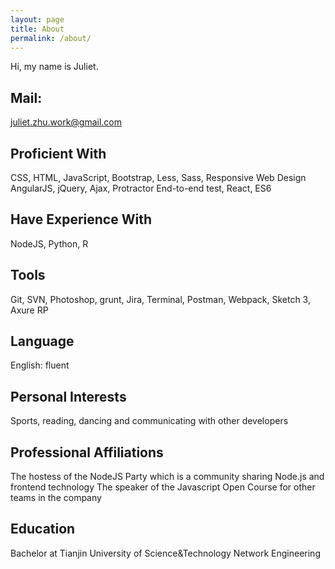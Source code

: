 ```yaml
---
layout: page
title: About
permalink: /about/
---
```


Hi, my name is Juliet.

## Mail:
juliet.zhu.work@gmail.com

## Proficient With

CSS, HTML, JavaScript, Bootstrap, Less, Sass, Responsive Web Design
AngularJS, jQuery, Ajax, Protractor End-to-end test, React, ES6

## Have Experience With

NodeJS, Python, R

## Tools
Git, SVN, Photoshop, grunt, Jira, Terminal, Postman, Webpack, Sketch 3, Axure RP

## Language

English: fluent

## Personal Interests
Sports, reading, dancing and communicating with other developers

## Professional Affiliations
The hostess of the NodeJS Party which is a community sharing Node.js and frontend technology
The  speaker of the Javascript Open Course for other teams in the company

## Education

Bachelor at Tianjin University of Science&Technology
Network Engineering